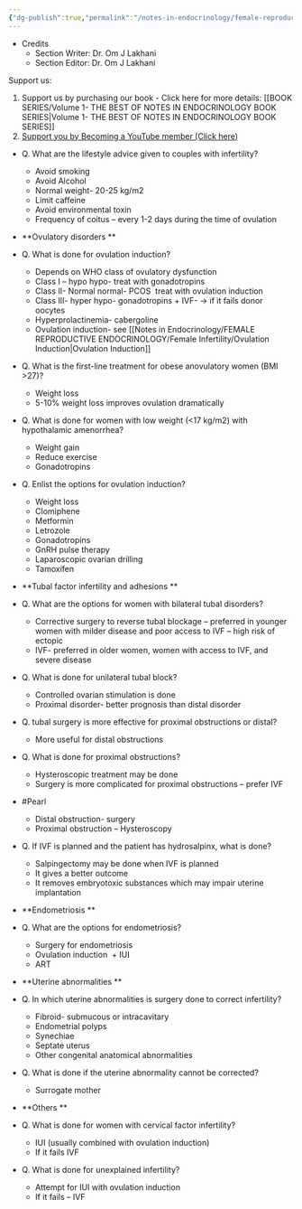 ```yaml
---
{"dg-publish":true,"permalink":"/notes-in-endocrinology/female-reproductive-endocrinology/female-infertility/overview-of-the-treatment-of-female-infertility/"}
---
```


- Credits
	- Section Writer: Dr. Om J Lakhani
	- Section Editor: Dr. Om J Lakhani

Support us:
1. Support us by purchasing our book - Click here for more details: [[BOOK SERIES/Volume 1- THE BEST OF NOTES IN ENDOCRINOLOGY BOOK SERIES\|Volume 1- THE BEST OF NOTES IN ENDOCRINOLOGY BOOK SERIES]]
2. [Support you by Becoming a YouTube member (Click here)](https://www.youtube.com/channel/UC6zQSf7dLDqfQOeM4mNUBTQ/join)
 
- Q. What are the lifestyle advice given to couples with infertility?
    - Avoid smoking
    - Avoid Alcohol
    - Normal weight- 20-25 kg/m2
    - Limit caffeine
    - Avoid environmental toxin
    - Frequency of coitus – every 1-2 days during the time of ovulation


- **Ovulatory disorders **


- Q. What is done for ovulation induction?
    - Depends on WHO class of ovulatory dysfunction
    - Class I – hypo hypo- treat with gonadotropins
    - Class II- Normal normal- PCOS  treat with ovulation induction
    - Class III- hyper hypo- gonadotropins + IVF- -> if it fails donor oocytes
    - Hyperprolactinemia- cabergoline
    - Ovulation induction- see [[Notes in Endocrinology/FEMALE REPRODUCTIVE ENDOCRINOLOGY/Female Infertility/Ovulation Induction\|Ovulation Induction]]


- Q. What is the first-line treatment for obese anovulatory women (BMI >27)?
    - Weight loss
    - 5-10% weight loss improves ovulation dramatically


- Q. What is done for women with low weight (<17 kg/m2) with hypothalamic amenorrhea?
    - Weight gain
    - Reduce exercise
    - Gonadotropins


- Q. Enlist the options for ovulation induction?
    - Weight loss
    - Clomiphene
    - Metformin
    - Letrozole
    - Gonadotropins
    - GnRH pulse therapy
    - Laparoscopic ovarian drilling
    - Tamoxifen


- **Tubal factor infertility and adhesions **


- Q. What are the options for women with bilateral tubal disorders?
    - Corrective surgery to reverse tubal blockage – preferred in younger women with milder disease and poor access to IVF – high risk of ectopic
    - IVF- preferred in older women, women with access to IVF, and severe disease


- Q. What is done for unilateral tubal block?
    - Controlled ovarian stimulation is done
    - Proximal disorder- better prognosis than distal disorder


- Q. tubal surgery is more effective for proximal obstructions or distal?
    - More useful for distal obstructions


- Q. What is done for proximal obstructions?
    - Hysteroscopic treatment may be done
    - Surgery is more complicated for proximal obstructions – prefer IVF


- #Pearl
    - Distal obstruction- surgery
    - Proximal obstruction – Hysteroscopy


- Q. If IVF is planned and the patient has hydrosalpinx, what is done?
    - Salpingectomy may be done when IVF is planned
    - It gives a better outcome
    - It removes embryotoxic substances which may impair uterine implantation


- **Endometriosis **


- Q. What are the options for endometriosis?
    - Surgery for endometriosis
    - Ovulation induction  + IUI
    - ART


- **Uterine abnormalities **


- Q. In which uterine abnormalities is surgery done to correct infertility?
    - Fibroid- submucous or intracavitary
    - Endometrial polyps
    - Synechiae
    - Septate uterus
    - Other congenital anatomical abnormalities


- Q. What is done if the uterine abnormality cannot be corrected?
    - Surrogate mother


- **Others **


- Q. What is done for women with cervical factor infertility?
    - IUI (usually combined with ovulation induction)
    - If it fails IVF


- Q. What is done for unexplained infertility?
    - Attempt for IUI with ovulation induction
    - If it fails – IVF

